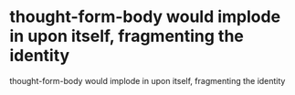 # thought-form-body would implode in upon itself, fragmenting the identity

thought-form-body would implode in upon itself, fragmenting the identity